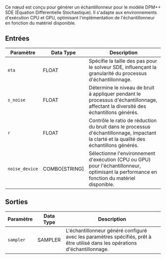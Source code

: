 
Ce nœud est conçu pour générer un échantillonneur pour le modèle DPM++ SDE (Équation Différentielle Stochastique). Il s'adapte aux environnements d'exécution CPU et GPU, optimisant l'implémentation de l'échantillonneur en fonction du matériel disponible.

## Entrées

| Paramètre      | Data Type | Description |
|----------------|-------------|-------------|
| `eta`          | FLOAT       | Spécifie la taille des pas pour le solveur SDE, influençant la granularité du processus d'échantillonnage.|
| `s_noise`      | FLOAT       | Détermine le niveau de bruit à appliquer pendant le processus d'échantillonnage, affectant la diversité des échantillons générés.|
| `r`            | FLOAT       | Contrôle le ratio de réduction du bruit dans le processus d'échantillonnage, impactant la clarté et la qualité des échantillons générés.|
| `noise_device` | COMBO[STRING]| Sélectionne l'environnement d'exécution (CPU ou GPU) pour l'échantillonneur, optimisant la performance en fonction du matériel disponible.|

## Sorties

| Paramètre    | Data Type | Description |
|----------------|-------------|-------------|
| `sampler`    | SAMPLER     | L'échantillonneur généré configuré avec les paramètres spécifiés, prêt à être utilisé dans les opérations d'échantillonnage. |
